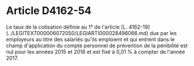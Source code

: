 # Article D4162-54

 

<div align="left">
  Le taux de la cotisation définie au 1° de l'article [L. 4162-19](../LEGITEXT000006072050/LEGIARTI000028496066.md) due par les employeurs au titre des salariés qu'ils emploient et qui entrent dans le champ d'application du compte personnel de prévention de la pénibilité est nul pour les années 2015 et 2016 et est fixé à 0,01 % à compter de l'année 2017.<br /> <br /> <br /> <br />